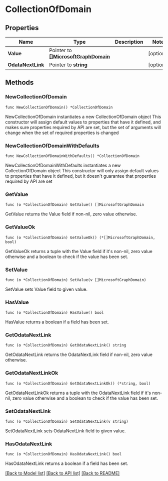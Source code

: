 # CollectionOfDomain

## Properties

Name | Type | Description | Notes
------------ | ------------- | ------------- | -------------
**Value** | Pointer to [**[]MicrosoftGraphDomain**](MicrosoftGraphDomain.md) |  | [optional] 
**OdataNextLink** | Pointer to **string** |  | [optional] 

## Methods

### NewCollectionOfDomain

`func NewCollectionOfDomain() *CollectionOfDomain`

NewCollectionOfDomain instantiates a new CollectionOfDomain object
This constructor will assign default values to properties that have it defined,
and makes sure properties required by API are set, but the set of arguments
will change when the set of required properties is changed

### NewCollectionOfDomainWithDefaults

`func NewCollectionOfDomainWithDefaults() *CollectionOfDomain`

NewCollectionOfDomainWithDefaults instantiates a new CollectionOfDomain object
This constructor will only assign default values to properties that have it defined,
but it doesn't guarantee that properties required by API are set

### GetValue

`func (o *CollectionOfDomain) GetValue() []MicrosoftGraphDomain`

GetValue returns the Value field if non-nil, zero value otherwise.

### GetValueOk

`func (o *CollectionOfDomain) GetValueOk() (*[]MicrosoftGraphDomain, bool)`

GetValueOk returns a tuple with the Value field if it's non-nil, zero value otherwise
and a boolean to check if the value has been set.

### SetValue

`func (o *CollectionOfDomain) SetValue(v []MicrosoftGraphDomain)`

SetValue sets Value field to given value.

### HasValue

`func (o *CollectionOfDomain) HasValue() bool`

HasValue returns a boolean if a field has been set.

### GetOdataNextLink

`func (o *CollectionOfDomain) GetOdataNextLink() string`

GetOdataNextLink returns the OdataNextLink field if non-nil, zero value otherwise.

### GetOdataNextLinkOk

`func (o *CollectionOfDomain) GetOdataNextLinkOk() (*string, bool)`

GetOdataNextLinkOk returns a tuple with the OdataNextLink field if it's non-nil, zero value otherwise
and a boolean to check if the value has been set.

### SetOdataNextLink

`func (o *CollectionOfDomain) SetOdataNextLink(v string)`

SetOdataNextLink sets OdataNextLink field to given value.

### HasOdataNextLink

`func (o *CollectionOfDomain) HasOdataNextLink() bool`

HasOdataNextLink returns a boolean if a field has been set.


[[Back to Model list]](../README.md#documentation-for-models) [[Back to API list]](../README.md#documentation-for-api-endpoints) [[Back to README]](../README.md)


